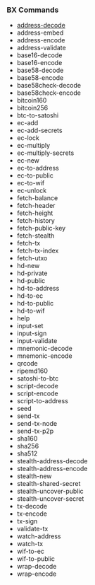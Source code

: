 ### BX Commands
* [address-decode](bx-address-decode)
* address-embed
* address-encode
* address-validate
* base16-decode
* base16-encode
* base58-decode
* base58-encode
* base58check-decode
* base58check-encode
* bitcoin160
* bitcoin256
* btc-to-satoshi
* ec-add
* ec-add-secrets
* ec-lock
* ec-multiply
* ec-multiply-secrets
* ec-new
* ec-to-address
* ec-to-public
* ec-to-wif
* ec-unlock
* fetch-balance
* fetch-header
* fetch-height
* fetch-history
* fetch-public-key
* fetch-stealth
* fetch-tx
* fetch-tx-index
* fetch-utxo
* hd-new
* hd-private
* hd-public
* hd-to-address
* hd-to-ec
* hd-to-public
* hd-to-wif
* help
* input-set
* input-sign
* input-validate
* mnemonic-decode
* mnemonic-encode
* qrcode
* ripemd160
* satoshi-to-btc
* script-decode
* script-encode
* script-to-address
* seed
* send-tx
* send-tx-node
* send-tx-p2p
* sha160
* sha256
* sha512
* stealth-address-decode
* stealth-address-encode
* stealth-new
* stealth-shared-secret
* stealth-uncover-public
* stealth-uncover-secret
* tx-decode
* tx-encode
* tx-sign
* validate-tx
* watch-address
* watch-tx
* wif-to-ec
* wif-to-public
* wrap-decode
* wrap-encode